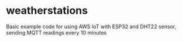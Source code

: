 # weatherstations
Basic example code for using AWS IoT with ESP32 and DHT22 sensor, sending MQTT readings every 10 minutes
